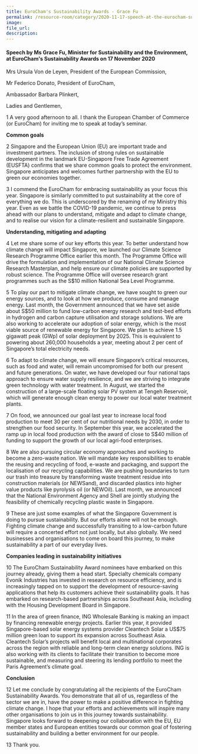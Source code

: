 ```yaml
---  
title: EuroCham's Sustainability Awards - Grace Fu  
permalink: /resource-room/category/2020-11-17-speech-at-the-eurocham-sustainability-awards/  
image:  
file_url:  
description:  
---  
```


#### Speech by Ms Grace Fu, Minister for Sustainability and the Environment, at EuroCham's Sustainability Awards on 17 November 2020  

Mrs Ursula Von de Leyen, President of the European Commission,  

Mr Federico Donato, President of EuroCham,  

Ambassador Barbara Plinkert,  

Ladies and Gentlemen,  

1 A very good afternoon to all. I thank the European Chamber of Commerce (or EuroCham) for inviting me to speak at today’s seminar.  

**Common goals**  

2 Singapore and the European Union (EU) are important trade and investment partners. The inclusion of strong rules on sustainable development in the landmark EU-Singapore Free Trade Agreement (EUSFTA) confirms that we share common goals to protect the environment. Singapore anticipates and welcomes further partnership with the EU to green our economies together.  

3 I commend the EuroCham for embracing sustainability as your focus this year. Singapore is similarly committed to put sustainability at the core of everything we do. This is underscored by the renaming of my Ministry this year. Even as we battle the COVID-19 pandemic, we continue to press ahead with our plans to understand, mitigate and adapt to climate change, and to realise our vision for a climate-resilient and sustainable Singapore.  

**Understanding, mitigating and adapting**  

4 Let me share some of our key efforts this year. To better understand how climate change will impact Singapore, we launched our Climate Science Research Programme Office earlier this month. The Programme Office will drive the formulation and implementation of our National Climate Science Research Masterplan, and help ensure our climate policies are supported by robust science. The Programme Office will oversee research grant programmes such as the S$10 million National Sea Level Programme.  

5 To play our part to mitigate climate change, we have sought to green our energy sources, and to look at how we produce, consume and manage energy. Last month, the Government announced that we have set aside about S$50 million to fund low-carbon energy research and test-bed efforts in hydrogen and carbon capture utilisation and storage solutions. We are also working to accelerate our adoption of solar energy, which is the most viable source of renewable energy for Singapore. We plan to achieve 1.5 gigawatt peak (GWp) of solar deployment by 2025. This is equivalent to powering about 260,000 households a year, meeting about 2 per cent of Singapore’s total electricity needs.  

6 To adapt to climate change, we will ensure Singapore’s critical resources,  such as food and water, will remain uncompromised for both our present and future generations. On water, we have developed our four national taps approach to ensure water supply resilience, and we are striving to integrate green technology with water treatment. In August, we started the construction of a large-scale floating solar PV system at Tengeh Reservoir, which will generate enough clean energy to power our local water treatment plants.  

7  On food, we announced our goal last year to increase local food production to meet 30 per cent of our nutritional needs by 2030, in order to strengthen our food security. In September this year, we accelerated the ramp up in local food production with the award of close to S$40 million of funding to support the growth of our local agri-food enterprises.  

8 We are also pursuing circular economy approaches and working to become a zero-waste nation. We will mandate key responsibilities to enable the reusing and recycling of food, e-waste and packaging, and support the localisation of our recycling capabilities. We are pushing boundaries to turn our trash into treasure by transforming waste treatment residue into construction materials (or NEWSand), and discarded plastics into higher value products like pyrolysis oil (or NEWOil). Last month, we announced that the National Environment Agency and Shell are jointly studying the feasibility of chemically recycling plastic waste in Singapore.  

9 These are just some examples of what the Singapore Government is doing to pursue sustainability. But our efforts alone will not be enough. Fighting climate change and successfully transiting to a low-carbon future will require a concerted effort not just locally, but also globally. We need businesses and organisations to come on board this journey, to make sustainability a part of our everyday lives.  

**Companies leading in sustainability initiatives**  

10 The EuroCham Sustainability Award nominees have embarked on this journey already, giving them a head start. Specialty chemicals company Evonik Industries has invested in research on resource efficiency, and is increasingly tapped on to support the development of resource-saving applications that help its customers achieve their sustainability goals. It has embarked on research-based partnerships across Southeast Asia, including with the Housing Development Board in Singapore.  

11 In the area of green finance, ING Wholesale Banking is making an impact by financing renewable energy projects. Earlier this year, it provided Singapore-based solar energy systems provider Cleantech Solar a US$75 million green loan to support its expansion across Southeast Asia. Cleantech Solar’s projects will benefit local and multinational corporates across the region with reliable and long-term clean energy solutions. ING is also working with its clients to facilitate their transition to become more sustainable, and measuring and steering its lending portfolio to meet the Paris Agreement’s climate goal.  

**Conclusion**  

12 Let me conclude by congratulating all the recipients of the EuroCham Sustainability Awards. You demonstrate that all of us, regardless of the sector we are in, have the power to make a positive difference in fighting climate change. I hope that your efforts and achievements will inspire many other organisations to join us in this journey towards sustainability. Singapore looks forward to deepening our collaboration with the EU, EU member states and European entities towards our common goal of fostering sustainability and building a better environment for our people.  

13 Thank you.  

